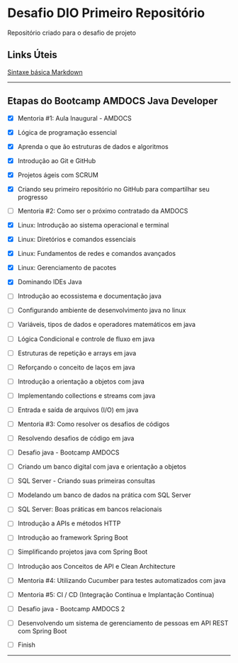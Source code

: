 # Desafio DIO Primeiro Repositório
Repositório criado para o desafio de projeto


## Links Úteis
[Sintaxe básica Markdown](https://www.markdownguide.org/basic-syntax/)

____

## Etapas do Bootcamp AMDOCS Java Developer



- [x] Mentoria #1: Aula Inaugural - AMDOCS

- [x] Lógica de programação essencial

- [x] Aprenda o que ão estruturas de dados e algoritmos

- [x] Introdução ao Git e GitHub

- [x] Projetos ágeis com SCRUM

- [x] Criando seu primeiro repositório no GitHub para compartilhar seu progresso
- [ ] Mentoria #2: Como ser o próximo contratado da AMDOCS
- [x] Linux: Introdução ao sistema operacional e terminal
- [x] Linux: Diretórios e comandos essenciais
- [x] Linux: Fundamentos de redes e comandos avançados
- [x] Linux: Gerenciamento de pacotes
- [x] Dominando IDEs Java
- [ ] Introdução ao ecossistema e documentação java
- [ ] Configurando ambiente de desenvolvimento java no linux
- [ ] Variáveis, tipos de dados e operadores matemáticos em java
- [ ] Lógica Condicional e controle de fluxo em java
- [ ] Estruturas de repetição e arrays em java
- [ ] Reforçando o conceito de laços em java
- [ ] Introdução a orientação a objetos com java
- [ ] Implementando collections e streams com java
- [ ] Entrada e saída de arquivos (I/O) em java
- [ ] Mentoria #3: Como resolver os desafios de códigos
- [ ] Resolvendo desafios de código em java
- [ ] Desafio java - Bootcamp AMDOCS
- [ ] Criando um banco digital com java e orientação a objetos
- [ ] SQL Server - Criando suas primeiras consultas
- [ ] Modelando um banco de dados na prática com SQL Server
- [ ] SQL Server: Boas práticas em bancos relacionais
- [ ] Introdução a APIs e métodos HTTP
- [ ] Introdução ao framework Spring Boot
- [ ] Simplificando projetos java com Spring Boot
- [ ] Introdução aos Conceitos de API e Clean Architecture
- [ ] Mentoria #4: Utilizando Cucumber para testes automatizados com java
- [ ] Mentoria #5: CI / CD (Integração Contínua e Implantação Contínua)
- [ ] Desafio java - Bootcamp AMDOCS 2
- [ ] Desenvolvendo um sistema de gerenciamento de pessoas em API REST com Spring Boot
- [ ] Finish

____

